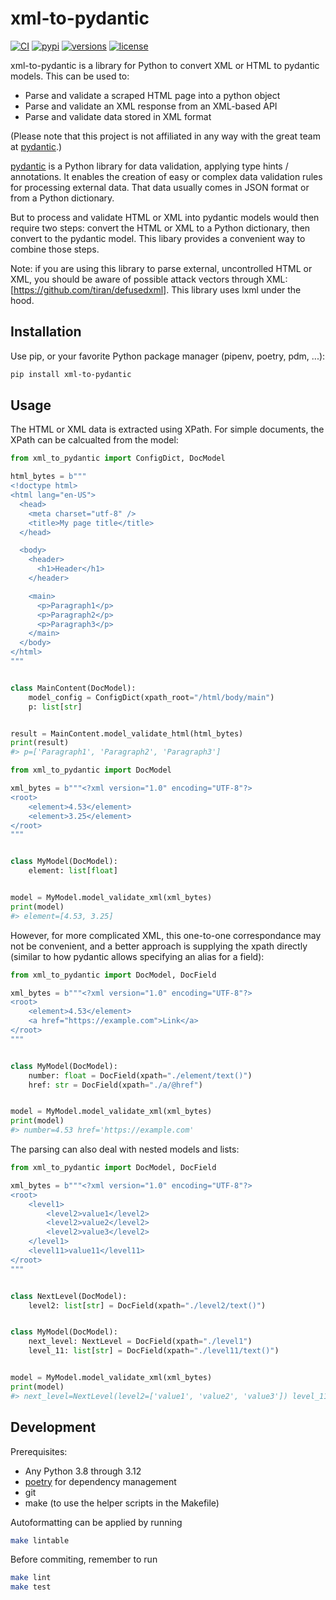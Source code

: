 # xml-to-pydantic

[![CI](https://github.com/simw/xml-to-pydantic/actions/workflows/test.yml/badge.svg?event=push)](https://github.com/simw/xml-to-pydantic/actions/workflows/test.yml)
[![pypi](https://img.shields.io/pypi/v/xml-to-pydantic.svg)](https://pypi.python.org/pypi/xml-to-pydantic)
[![versions](https://img.shields.io/pypi/pyversions/xml-to-pydantic.svg)](https://github.com/simw/xml-to-pydantic)
[![license](https://img.shields.io/github/license/simw/xml-to-pydantic.svg)](https://github.com/simw/xml-to-pydantic/blob/main/LICENSE)

xml-to-pydantic is a library for Python to convert XML or HTML to pydantic
models. This can be used to:

- Parse and validate a scraped HTML page into a python object
- Parse and validate an XML response from an XML-based API
- Parse and validate data stored in XML format

(Please note that this project is not affiliated in any way with the
great team at [pydantic](https://github.com/pydantic/pydantic).)

[pydantic](https://github.com/pydantic/pydantic) is a Python library
for data validation, applying type hints / annotations. It enables
the creation of easy or complex data validation rules for processing
external data. That data usually comes in JSON format or from a Python
dictionary.

But to process and validate HTML or XML into pydantic models would then require
two steps: convert the HTML or XML to a Python dictionary, then convert to
the pydantic model. This libary provides a convenient way to combine those steps.

Note: if you are using this library to parse external, uncontrolled HTML or XML, you should
be aware of possible attack vectors through XML: [https://github.com/tiran/defusedxml].
This library uses lxml under the hood.

## Installation

Use pip, or your favorite Python package manager (pipenv, poetry, pdm, ...):

```bash
pip install xml-to-pydantic
```

## Usage

The HTML or XML data is extracted using XPath. For simple documents, the XPath can be calcualted
from the model:

```py
from xml_to_pydantic import ConfigDict, DocModel

html_bytes = b"""
<!doctype html>
<html lang="en-US">
  <head>
    <meta charset="utf-8" />
    <title>My page title</title>
  </head>

  <body>
    <header>
      <h1>Header</h1>
    </header>

    <main>
      <p>Paragraph1</p>
      <p>Paragraph2</p>
      <p>Paragraph3</p>
    </main>
  </body>
</html>
"""


class MainContent(DocModel):
    model_config = ConfigDict(xpath_root="/html/body/main")
    p: list[str]


result = MainContent.model_validate_html(html_bytes)
print(result)
#> p=['Paragraph1', 'Paragraph2', 'Paragraph3']
```

```py
from xml_to_pydantic import DocModel

xml_bytes = b"""<?xml version="1.0" encoding="UTF-8"?>
<root>
    <element>4.53</element>
    <element>3.25</element>
</root>
"""


class MyModel(DocModel):
    element: list[float]


model = MyModel.model_validate_xml(xml_bytes)
print(model)
#> element=[4.53, 3.25]
```

However, for more complicated XML, this one-to-one correspondance may not be
convenient, and a better approach is supplying the xpath directly (similar
to how pydantic allows specifying an alias for a field):

```py
from xml_to_pydantic import DocModel, DocField

xml_bytes = b"""<?xml version="1.0" encoding="UTF-8"?>
<root>
    <element>4.53</element>
    <a href="https://example.com">Link</a>
</root>
"""


class MyModel(DocModel):
    number: float = DocField(xpath="./element/text()")
    href: str = DocField(xpath="./a/@href")


model = MyModel.model_validate_xml(xml_bytes)
print(model)
#> number=4.53 href='https://example.com'
```

The parsing can also deal with nested models and lists:

```py
from xml_to_pydantic import DocModel, DocField

xml_bytes = b"""<?xml version="1.0" encoding="UTF-8"?>
<root>
    <level1>
        <level2>value1</level2>
        <level2>value2</level2>
        <level2>value3</level2>
    </level1>
    <level11>value11</level11>
</root>
"""


class NextLevel(DocModel):
    level2: list[str] = DocField(xpath="./level2/text()")


class MyModel(DocModel):
    next_level: NextLevel = DocField(xpath="./level1")
    level_11: list[str] = DocField(xpath="./level11/text()")


model = MyModel.model_validate_xml(xml_bytes)
print(model)
#> next_level=NextLevel(level2=['value1', 'value2', 'value3']) level_11=['value11']
```

## Development

Prerequisites:

- Any Python 3.8 through 3.12
- [poetry](https://github.com/python-poetry/poetry) for dependency management
- git
- make (to use the helper scripts in the Makefile)

Autoformatting can be applied by running

```bash
make lintable
```

Before commiting, remember to run

```bash
make lint
make test
```
